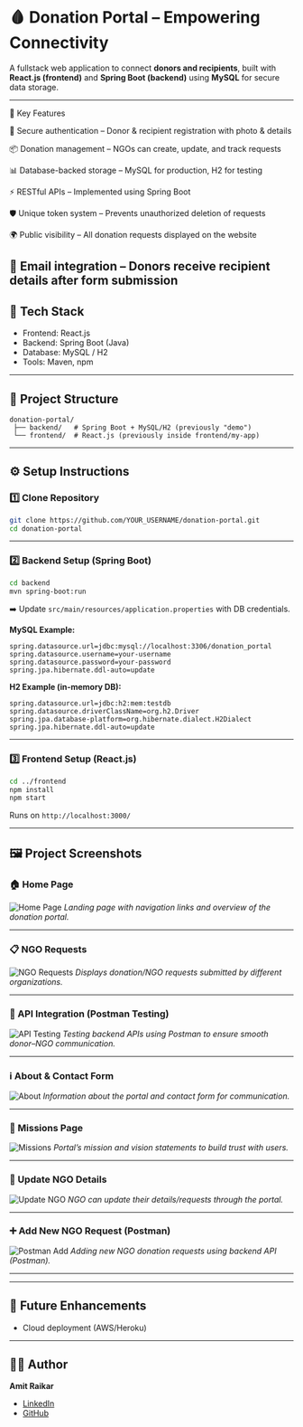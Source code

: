 # 🩸 Donation Portal – Empowering Connectivity  

A fullstack web application to connect **donors and recipients**, built with **React.js (frontend)** and **Spring Boot (backend)** using **MySQL** for secure data storage.  

---
🚀 Key Features

🔐 Secure authentication – Donor & recipient registration with photo & details

📦 Donation management – NGOs can create, update, and track requests

📊 Database-backed storage – MySQL for production, H2 for testing

⚡ RESTful APIs – Implemented using Spring Boot

🛡 Unique token system – Prevents unauthorized deletion of requests

🌍 Public visibility – All donation requests displayed on the website

📩 Email integration – Donors receive recipient details after form submission
---


## 🚀 Tech Stack  
- Frontend: React.js  
- Backend: Spring Boot (Java)  
- Database: MySQL / H2  
- Tools: Maven, npm  

---

## 📂 Project Structure  
```
donation-portal/
 ├── backend/   # Spring Boot + MySQL/H2 (previously "demo")
 └── frontend/  # React.js (previously inside frontend/my-app)
```

---

## ⚙️ Setup Instructions  

### 1️⃣ Clone Repository  
```bash
git clone https://github.com/YOUR_USERNAME/donation-portal.git
cd donation-portal
```

---

### 2️⃣ Backend Setup (Spring Boot)  
```bash
cd backend
mvn spring-boot:run
```

➡️ Update `src/main/resources/application.properties` with DB credentials.  

**MySQL Example:**  
```properties
spring.datasource.url=jdbc:mysql://localhost:3306/donation_portal
spring.datasource.username=your-username
spring.datasource.password=your-password
spring.jpa.hibernate.ddl-auto=update
```

**H2 Example (in-memory DB):**  
```properties
spring.datasource.url=jdbc:h2:mem:testdb
spring.datasource.driverClassName=org.h2.Driver
spring.jpa.database-platform=org.hibernate.dialect.H2Dialect
spring.jpa.hibernate.ddl-auto=update
```

---

### 3️⃣ Frontend Setup (React.js)  
```bash
cd ../frontend
npm install
npm start
```
Runs on `http://localhost:3000/`  

---

## 🖼️ Project Screenshots

### 🏠 Home Page

![Home Page](IMG-20240625-WA0003.jpg)
*Landing page with navigation links and overview of the donation portal.*

---

### 📋 NGO Requests

![NGO Requests](IMG-20240625-WA0004.jpg)
*Displays donation/NGO requests submitted by different organizations.*

---

### 🔗 API Integration (Postman Testing)

![API Testing](IMG-20240625-WA0010.jpg)
*Testing backend APIs using Postman to ensure smooth donor–NGO communication.*

---

### ℹ️ About & Contact Form

![About](IMG-20240625-WA0005.jpg)
*Information about the portal and contact form for communication.*

---

### 🎯 Missions Page

![Missions](IMG-20240625-WA0006.jpg)
*Portal’s mission and vision statements to build trust with users.*

---

### 📝 Update NGO Details

![Update NGO](IMG-20240625-WA0007.jpg)
*NGO can update their details/requests through the portal.*

---

### ➕ Add New NGO Request (Postman)

![Postman Add](IMG-20240625-WA0008.jpg)
*Adding new NGO donation requests using backend API (Postman).*

---




---

## 📌 Future Enhancements    
- Cloud deployment (AWS/Heroku)  

---

## 👨‍💻 Author  
**Amit Raikar**  
- [LinkedIn](https://www.linkedin.com/in/amit-raikar-a06464265)  
- [GitHub](https://github.com/amitd05)  
